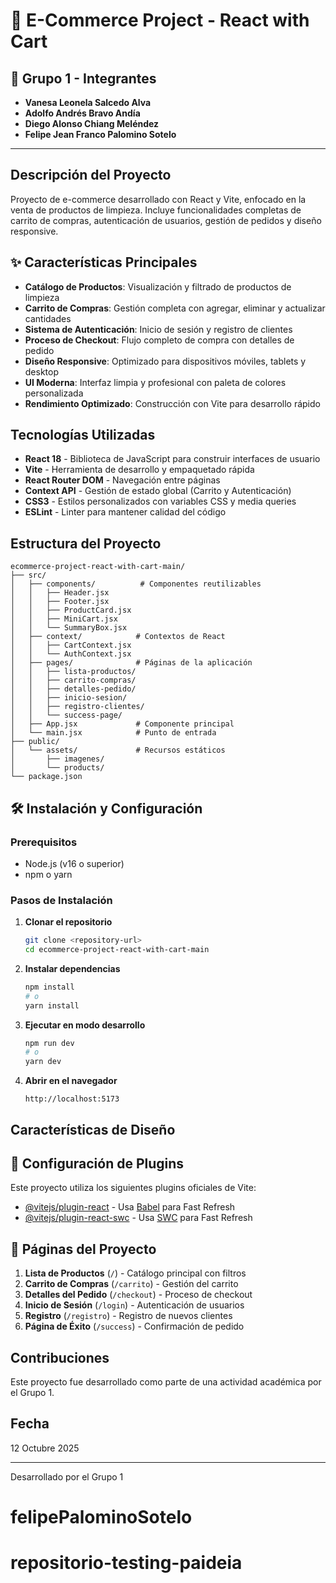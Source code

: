 # 🛒 E-Commerce Project - React with Cart

## 👥 Grupo 1 - Integrantes

- **Vanesa Leonela Salcedo Alva**
- **Adolfo Andrés Bravo Andía**
- **Diego Alonso Chiang Meléndez**
- **Felipe Jean Franco Palomino Sotelo**

---

##  Descripción del Proyecto

Proyecto de e-commerce desarrollado con React y Vite, enfocado en la venta de productos de limpieza. Incluye funcionalidades completas de carrito de compras, autenticación de usuarios, gestión de pedidos y diseño responsive.

## ✨ Características Principales

- **Catálogo de Productos**: Visualización y filtrado de productos de limpieza
- **Carrito de Compras**: Gestión completa con agregar, eliminar y actualizar cantidades
- **Sistema de Autenticación**: Inicio de sesión y registro de clientes
- **Proceso de Checkout**: Flujo completo de compra con detalles de pedido
- **Diseño Responsive**: Optimizado para dispositivos móviles, tablets y desktop
- **UI Moderna**: Interfaz limpia y profesional con paleta de colores personalizada
- **Rendimiento Optimizado**: Construcción con Vite para desarrollo rápido

## Tecnologías Utilizadas

- **React 18** - Biblioteca de JavaScript para construir interfaces de usuario
- **Vite** - Herramienta de desarrollo y empaquetado rápida
- **React Router DOM** - Navegación entre páginas
- **Context API** - Gestión de estado global (Carrito y Autenticación)
- **CSS3** - Estilos personalizados con variables CSS y media queries
- **ESLint** - Linter para mantener calidad del código

## Estructura del Proyecto

```
ecommerce-project-react-with-cart-main/
├── src/
│   ├── components/          # Componentes reutilizables
│   │   ├── Header.jsx
│   │   ├── Footer.jsx
│   │   ├── ProductCard.jsx
│   │   ├── MiniCart.jsx
│   │   └── SummaryBox.jsx
│   ├── context/            # Contextos de React
│   │   ├── CartContext.jsx
│   │   └── AuthContext.jsx
│   ├── pages/              # Páginas de la aplicación
│   │   ├── lista-productos/
│   │   ├── carrito-compras/
│   │   ├── detalles-pedido/
│   │   ├── inicio-sesion/
│   │   ├── registro-clientes/
│   │   └── success-page/
│   ├── App.jsx             # Componente principal
│   └── main.jsx            # Punto de entrada
├── public/
│   └── assets/             # Recursos estáticos
│       ├── imagenes/
│       └── products/
└── package.json
```

## 🛠️ Instalación y Configuración

### Prerequisitos

- Node.js (v16 o superior)
- npm o yarn

### Pasos de Instalación

1. **Clonar el repositorio**
   ```bash
   git clone <repository-url>
   cd ecommerce-project-react-with-cart-main
   ```

2. **Instalar dependencias**
   ```bash
   npm install
   # o
   yarn install
   ```

3. **Ejecutar en modo desarrollo**
   ```bash
   npm run dev
   # o
   yarn dev
   ```

4. **Abrir en el navegador**
   ```
   http://localhost:5173
   ```


## Características de Diseño

## 🔧 Configuración de Plugins

Este proyecto utiliza los siguientes plugins oficiales de Vite:

- [@vitejs/plugin-react](https://github.com/vitejs/vite-plugin-react/blob/main/packages/plugin-react/README.md) - Usa [Babel](https://babeljs.io/) para Fast Refresh
- [@vitejs/plugin-react-swc](https://github.com/vitejs/vite-plugin-react-swc) - Usa [SWC](https://swc.rs/) para Fast Refresh

## 📄 Páginas del Proyecto

1. **Lista de Productos** (`/`) - Catálogo principal con filtros
2. **Carrito de Compras** (`/carrito`) - Gestión del carrito
3. **Detalles del Pedido** (`/checkout`) - Proceso de checkout
4. **Inicio de Sesión** (`/login`) - Autenticación de usuarios
5. **Registro** (`/registro`) - Registro de nuevos clientes
6. **Página de Éxito** (`/success`) - Confirmación de pedido

## Contribuciones

Este proyecto fue desarrollado como parte de una actividad académica por el Grupo 1.

## Fecha

12 Octubre 2025

---

Desarrollado por el Grupo 1
# felipePalominoSotelo
# repositorio-testing-paideia
